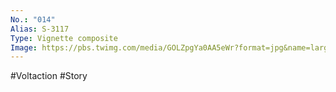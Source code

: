 ```yaml
---
No.: "014"
Alias: S-3117
Type: Vignette composite
Image: https://pbs.twimg.com/media/GOLZpgYa0AA5eWr?format=jpg&name=large
---
```

#Voltaction #Story